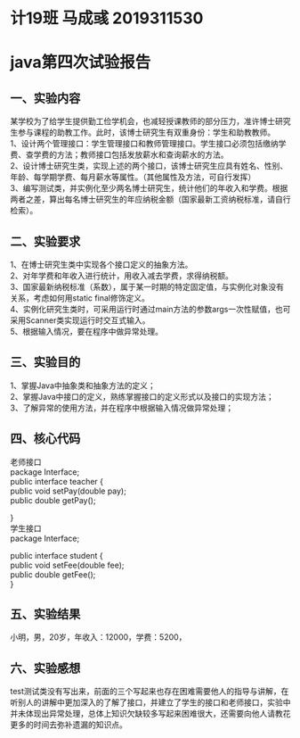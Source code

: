 # 计19班 马成彧 2019311530<br/>
# java第四次试验报告<br/>
## 一、实验内容<br/>
某学校为了给学生提供勤工俭学机会，也减轻授课教师的部分压力，准许博士研究生参与课程的助教工作。此时，该博士研究生有双重身份：学生和助教教师。<br/>
1、设计两个管理接口：学生管理接口和教师管理接口。学生接口必须包括缴纳学费、查学费的方法；教师接口包括发放薪水和查询薪水的方法。<br/>
2、设计博士研究生类，实现上述的两个接口，该博士研究生应具有姓名、性别、年龄、每学期学费、每月薪水等属性。（其他属性及方法，可自行发挥）<br/>
3、编写测试类，并实例化至少两名博士研究生，统计他们的年收入和学费。根据两者之差，算出每名博士研究生的年应纳税金额（国家最新工资纳税标准，请自行检索）。<br/>
## 二、实验要求<br/>
1、在博士研究生类中实现各个接口定义的抽象方法。<br/>
2、对年学费和年收入进行统计，用收入减去学费，求得纳税额。<br/>
3、国家最新纳税标准（系数），属于某一时期的特定固定值，与实例化对象没有关系，考虑如何用static  final修饰定义。<br/>
4、实例化研究生类时，可采用运行时通过main方法的参数args一次性赋值，也可采用Scanner类实现运行时交互式输入。<br/>
5、根据输入情况，要在程序中做异常处理。<br/>
## 三、实验目的<br/>
1、掌握Java中抽象类和抽象方法的定义；<br/>
2、掌握Java中接口的定义，熟练掌握接口的定义形式以及接口的实现方法；<br/>
3、了解异常的使用方法，并在程序中根据输入情况做异常处理；<br/>
## 四、核心代码<br/>
老师接口<br/>
package Interface;<br/>
public interface teacher {<br/>
	public void setPay(double pay);<br/>
	public double getPay();<br/>

}<br/>
学生接口<br/>
package Interface;<br/>

public interface student {<br/>
	public void setFee(double fee);<br/>
	public double getFee();<br/>
}<br/>
## 五、实验结果<br/>
小明，男，20岁，年收入：12000，学费：5200，<br/>
## 六、实验感想<br/>
test测试类没有写出来，前面的三个写起来也存在困难需要他人的指导与讲解，在听别人的讲解中更加深入的了解了接口，并建立了学生的接口和老师接口，实验中并未体现出异常处理，总体上知识欠缺较多写起来困难很大，还需要向他人请教花更多的时间去弥补遗漏的知识点。
